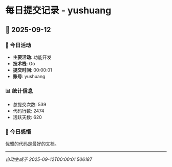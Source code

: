 # 每日提交记录 - yushuang

## 📅 2025-09-12

### 🎯 今日活动
- **主要活动**: 功能开发
- **技术栈**: Go
- **提交时间**: 00:00:01
- **账号**: yushuang

### 📊 统计信息
- 总提交次数: 539
- 代码行数: 2474
- 活跃天数: 620

### 💭 今日感悟
优雅的代码是最好的文档。

---
*自动生成于 2025-09-12T00:00:01.506187*
